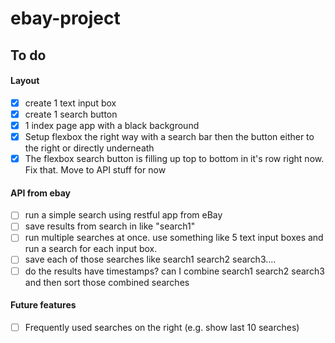 # ebay-project

## To do

#### Layout

- [x] create 1 text input box
- [x] create 1 search button
- [x] 1 index page app with a black background
- [x] Setup flexbox the right way with a search bar then the button either to the right or directly underneath
- [x] The flexbox search button is filling up top to bottom in it's row right now. Fix that.
      Move to API stuff for now

#### API from ebay

- [ ] run a simple search using restful app from eBay
- [ ] save results from search in like "search1"
- [ ] run multiple searches at once. use something like 5 text input boxes and run a search for each input box.
- [ ] save each of those searches like search1 search2 search3....
- [ ] do the results have timestamps? can I combine search1 search2 search3 and then sort those combined searches

#### Future features

- [ ] Frequently used searches on the right (e.g. show last 10 searches)
